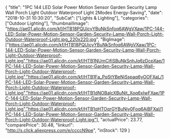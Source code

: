 {
	"title": "1PC 144 LED Solar Power Motion Sensor Garden Security Lamp Wall Porch Light Outdoor Waterproof Light 2Modes Energy-Saving",
	"date": "2018-10-31 10:30:20",
	"SubCat": ["Lights & Lighting"],
	"categories": ["Outdoor Lighting"],
	"thumbnailImage": "https://ae01.alicdn.com/kf/HTB18PQUicyYBuNkSnfoq6AWgVXaw/1PC-144-LED-Solar-Power-Motion-Sensor-Garden-Security-Lamp-Wall-Porch-Light-Outdoor-Waterproof-Light.jpg_220x220.jpg",
	"BigImage": ["https://ae01.alicdn.com/kf/HTB18PQUicyYBuNkSnfoq6AWgVXaw/1PC-144-LED-Solar-Power-Motion-Sensor-Garden-Security-Lamp-Wall-Porch-Light-Outdoor-Waterproof-Light.jpg","https://ae01.alicdn.com/kf/HTB1NUmCifiSBuNkSnhJq6zDcpXae/1PC-144-LED-Solar-Power-Motion-Sensor-Garden-Security-Lamp-Wall-Porch-Light-Outdoor-Waterproof-Light.jpg","https://ae01.alicdn.com/kf/HTB1Fa_PqStYBeNjSspaq6yOOFXaL/1PC-144-LED-Solar-Power-Motion-Sensor-Garden-Security-Lamp-Wall-Porch-Light-Outdoor-Waterproof-Light.jpg","https://ae01.alicdn.com/kf/HTB1dNOBalcXBuNjt_Xoq6xIwFXae/1PC-144-LED-Solar-Power-Motion-Sensor-Garden-Security-Lamp-Wall-Porch-Light-Outdoor-Waterproof-Light.jpg","https://ae01.alicdn.com/kf/HTB1qHTOqrGYBuNjy0Foq6AiBFXaI/1PC-144-LED-Solar-Power-Motion-Sensor-Garden-Security-Lamp-Wall-Porch-Light-Outdoor-Waterproof-Light.jpg"],
	"actualPrice": 23.77,
	"comparePrice": 30.48,
	"linkurl": "http://s.click.aliexpress.com/e/ccccN9pe",
	"inStock": 129
}
